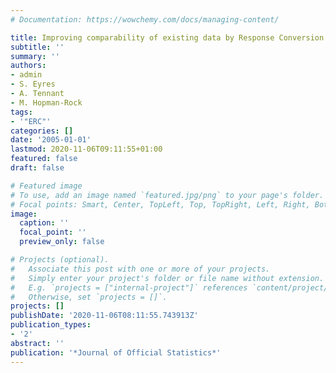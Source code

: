 ```yaml
---
# Documentation: https://wowchemy.com/docs/managing-content/

title: Improving comparability of existing data by Response Conversion
subtitle: ''
summary: ''
authors:
- admin
- S. Eyres
- A. Tennant
- M. Hopman-Rock
tags:
- '"ERC"'
categories: []
date: '2005-01-01'
lastmod: 2020-11-06T09:11:55+01:00
featured: false
draft: false

# Featured image
# To use, add an image named `featured.jpg/png` to your page's folder.
# Focal points: Smart, Center, TopLeft, Top, TopRight, Left, Right, BottomLeft, Bottom, BottomRight.
image:
  caption: ''
  focal_point: ''
  preview_only: false

# Projects (optional).
#   Associate this post with one or more of your projects.
#   Simply enter your project's folder or file name without extension.
#   E.g. `projects = ["internal-project"]` references `content/project/deep-learning/index.md`.
#   Otherwise, set `projects = []`.
projects: []
publishDate: '2020-11-06T08:11:55.743913Z'
publication_types:
- '2'
abstract: ''
publication: '*Journal of Official Statistics*'
---
```

